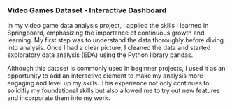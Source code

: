 ### Video Games Dataset - Interactive Dashboard

In my video game data analysis project, I applied the skills I learned in Springboard, emphasizing the importance of continuous growth and learning. My first step was to understand the data thoroughly before diving into analysis. Once I had a clear picture, I cleaned the data and started exploratory data analysis (EDA) using the Python library pandas.

Although this dataset is commonly used in beginner projects, I used it as an opportunity to add an interactive element to make my analysis more engaging and level up my skills. This experience not only continues to solidifiy my foundational skills but also allowed me to try out new features and incorporate them into my work.

